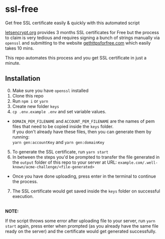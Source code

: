 # ssl-free

Get free SSL certificate easily & quickly with this automated script

<a href="https://letsencrypt.org/">letsencrypt.org</a> provides 3 months SSL certificates for Free but the process to claim is very tedious and requires signing a bunch of strings manually via `openssl` and submitting to the website <a href="https://gethttpsforfree.com/">gethttpsforfree.com</a> which easily takes 10 mins.

This repo automates this process and you get SSL certificate in just a minute.

## Installation

0. Make sure you have `openssl` installed
1. Clone this repo
2. Run `npm i` or `yarn`
3. Create new folder `keys`
4. `cp .env.example .env` and set variable values.

- `DOMAIN_PEM_FILENAME` and `ACCOUNT_PEM_FILENAME` are the names of pem files that need to be copied inside the `keys` folder.<br />
  If you don't already have these files, then you can generate them by running:<br />
  `yarn gen:accountKey` and `yarn gen:domainKey`

5. To generate the SSL certificate, run `yarn start`
6. In between the steps you'd be prompted to transfer the file generated in the `output` folder of this repo to your server at URL: `example.com/.well-known/acme-challenge/<file-generated>`

- Once you have done uploading, press enter in the terminal to continue the process.

7. The SSL certificate would get saved inside the `keys` folder on successful execution.

<br />
<b>NOTE:</b> <br >

If the script throws some error after uploading file to your server, run `yarn start` again, press enter when prompted (as you already have the same file ready on the server) and the certificate would get generated successfully.
